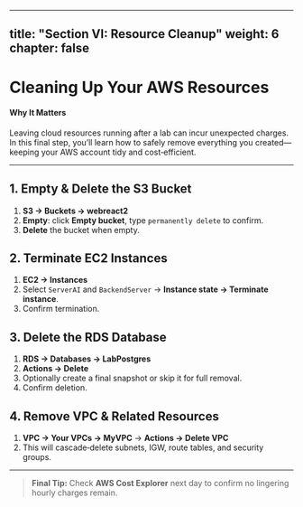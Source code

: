 

---
title: "Section VI: Resource Cleanup"
weight: 6
chapter: false
---

# Cleaning Up Your AWS Resources

#### Why It Matters  
Leaving cloud resources running after a lab can incur unexpected charges. In this final step, you’ll learn how to safely remove everything you created—keeping your AWS account tidy and cost‑efficient.

---

## 1. Empty & Delete the S3 Bucket  
1. **S3 → Buckets → webreact2**  
2. **Empty**: click **Empty bucket**, type `permanently delete` to confirm.  
3. **Delete** the bucket when empty.

## 2. Terminate EC2 Instances  
1. **EC2 → Instances**  
2. Select `ServerAI` and `BackendServer` → **Instance state → Terminate instance**.  
3. Confirm termination.

## 3. Delete the RDS Database  
1. **RDS → Databases → LabPostgres**  
2. **Actions → Delete**  
3. Optionally create a final snapshot or skip it for full removal.  
4. Confirm deletion.

## 4. Remove VPC & Related Resources  
1. **VPC → Your VPCs → MyVPC** → **Actions → Delete VPC**  
2. This will cascade‑delete subnets, IGW, route tables, and security groups.  

---

> **Final Tip:** Check **AWS Cost Explorer** next day to confirm no lingering hourly charges remain.
